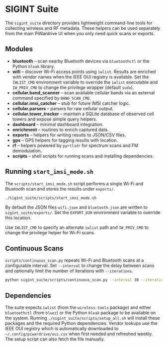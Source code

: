 # SIGINT Suite

The `sigint_suite` directory provides lightweight command-line tools for
collecting wireless and RF metadata. These helpers can be used separately from
the main PiWardrive UI when you only need quick scans or exports.

## Modules

- **bluetooth** – scan nearby Bluetooth devices via `bluetoothctl` or the
  Python `bleak` library.
- **wifi** – discover Wi-Fi access points using `iwlist`. Results are enriched
  with vendor names when the IEEE OUI registry is available. Set the
  `IWLIST_CMD` environment variable to override the `iwlist` executable and
  `IW_PRIV_CMD` to change the privilege wrapper (default ``sudo``).
- **cellular.band_scanner** – scan available cellular bands via an external
  command specified by ``BAND_SCAN_CMD``.
- **cellular.imsi_catcher** – stub for future IMSI catcher logic.
- **cellular.parsers** – parsers for raw cellular output.
- **cellular.tower_tracker** – maintain a SQLite database of observed cell
  towers and expose simple query helpers.
- **dashboard** – minimal dashboard integration.
- **enrichment** – routines to enrich captured data.
- **exports** – helpers for writing results to JSON/CSV files.
- **gps** – GPS helpers for tagging results with location.
- **rf** – helpers powered by `pyrtlsdr` for spectrum scans and FM demodulation.
- **scripts** – shell scripts for running scans and installing dependencies.

## Running `start_imsi_mode.sh`

The `scripts/start_imsi_mode.sh` script performs a single Wi-Fi and Bluetooth
scan and stores the results under `exports/`.

```bash
./sigint_suite/scripts/start_imsi_mode.sh
```

By default the JSON files `wifi.json` and `bluetooth.json` are written to
`sigint_suite/exports/`. Set the `EXPORT_DIR` environment variable to override
this location.

Use `IWLIST_CMD` to specify an alternate `iwlist` path and `IW_PRIV_CMD` to
change the privilege helper for Wi-Fi scans.

## Continuous Scans

`scripts/continuous_scan.py` repeats Wi-Fi and Bluetooth scans at a configurable
interval. Set `--interval` to change the delay between scans and optionally
limit the number of iterations with `--iterations`.

```bash
python sigint_suite/scripts/continuous_scan.py --interval 30 --iterations 5
```

## Dependencies

The suite expects `iwlist` (from the `wireless-tools` package) and either
`bluetoothctl` (from `bluez`) or the Python `bleak` package to be available on
the system. Running
`./sigint_suite/scripts/setup_all.sh` will install these packages and the
required Python dependencies. Vendor lookups use the IEEE OUI registry which is
automatically downloaded to `~/.config/piwardrive/oui.csv` when first needed and
refreshed weekly. The setup script can also fetch the file manually.

